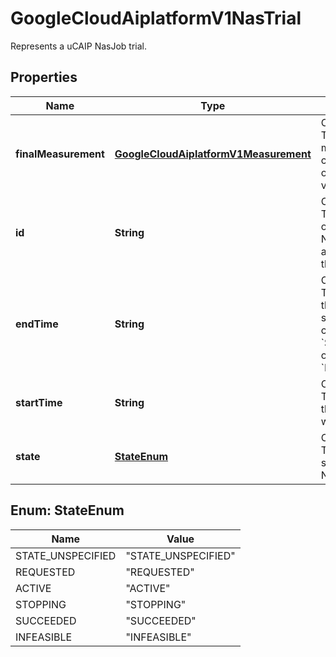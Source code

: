 

# GoogleCloudAiplatformV1NasTrial

Represents a uCAIP NasJob trial.

## Properties

| Name | Type | Description | Notes |
|------------ | ------------- | ------------- | -------------|
|**finalMeasurement** | [**GoogleCloudAiplatformV1Measurement**](GoogleCloudAiplatformV1Measurement.md) | Output only. The final measurement containing the objective value. |  [optional] [readonly] |
|**id** | **String** | Output only. The identifier of the NasTrial assigned by the service. |  [optional] [readonly] |
|**endTime** | **String** | Output only. Time when the NasTrial&#39;s status changed to &#x60;SUCCEEDED&#x60; or &#x60;INFEASIBLE&#x60;. |  [optional] [readonly] |
|**startTime** | **String** | Output only. Time when the NasTrial was started. |  [optional] [readonly] |
|**state** | [**StateEnum**](#StateEnum) | Output only. The detailed state of the NasTrial. |  [optional] [readonly] |



## Enum: StateEnum

| Name | Value |
|---- | -----|
| STATE_UNSPECIFIED | &quot;STATE_UNSPECIFIED&quot; |
| REQUESTED | &quot;REQUESTED&quot; |
| ACTIVE | &quot;ACTIVE&quot; |
| STOPPING | &quot;STOPPING&quot; |
| SUCCEEDED | &quot;SUCCEEDED&quot; |
| INFEASIBLE | &quot;INFEASIBLE&quot; |



